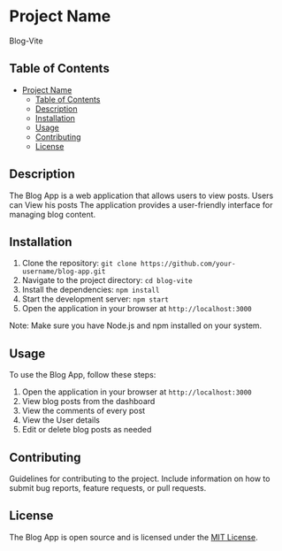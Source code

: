 # Project Name

Blog-Vite

## Table of Contents

- [Project Name](#project-name)
  - [Table of Contents](#table-of-contents)
  - [Description](#description)
  - [Installation](#installation)
  - [Usage](#usage)
  - [Contributing](#contributing)
  - [License](#license)

## Description

The Blog App is a web application that allows users to view posts. Users can View his posts The application provides a user-friendly interface for managing blog content.

## Installation

1. Clone the repository: `git clone https://github.com/your-username/blog-app.git`
2. Navigate to the project directory: `cd blog-vite`
3. Install the dependencies: `npm install`
4. Start the development server: `npm start`
5. Open the application in your browser at `http://localhost:3000`

Note: Make sure you have Node.js and npm installed on your system.

## Usage

To use the Blog App, follow these steps:

1. Open the application in your browser at `http://localhost:3000`
2. View blog posts from the dashboard
3. View the comments of every post
4. View the User details
5. Edit or delete blog posts as needed

## Contributing

Guidelines for contributing to the project. Include information on how to submit bug reports, feature requests, or pull requests.

## License

The Blog App is open source and is licensed under the [MIT License](https://opensource.org/licenses/MIT).

